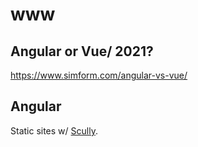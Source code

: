 # www

## Angular or Vue/ 2021?

https://www.simform.com/angular-vs-vue/

## Angular

Static sites w/ [Scully](Static/README.md#scully).
